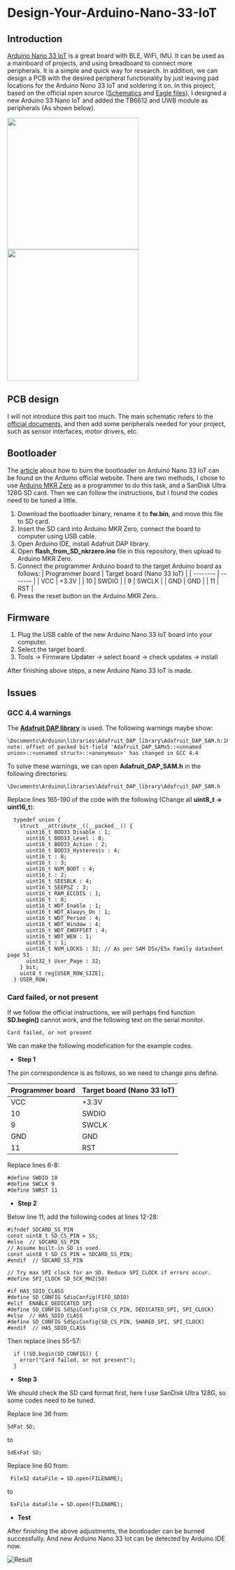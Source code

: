 # Design-Your-Arduino-Nano-33-IoT
## Introduction

[Arduino Nano 33 IoT](https://store-usa.arduino.cc/products/arduino-nano-33-iot?selectedStore=us) is a great board with BLE, WiFi, IMU. It can be used as a mainboard of projects, and using breadboard to connect more peripherals. It is a simple and quick way for research. In addition, we can design a PCB with the desired peripheral functionality by just leaving pad locations for the Arduino Nono 33 IoT and soldering it on. In this project, based on the official open source ([Schematics](https://content.arduino.cc/assets/NANO33IoTV2.0_sch.pdf) and [Eagle files](https://content.arduino.cc/assets/Nano33IoT.zip)), I designed a new Arduino 33 Nano IoT and added the TB6612 and UWB module as peripherals (As shown below).

<img src="/img/pcb_3d.png" width="300"> <img src="/img/pcb_real.png" width="300">


## PCB design

I will not introduce this part too much. The main schematic refers to the [official documents](https://content.arduino.cc/assets/NANO33IoTV2.0_sch.pdf), and then add some peripherals needed for your project, such as sensor interfaces, motor drivers, etc.

## Bootloader

The [article](https://support.arduino.cc/hc/en-us/articles/8991429732124-Burn-the-bootloader-on-Arduino-Nano-33-IoT) about how to burn the bootloader on Arduino Nano 33 IoT can be found on the Arduino official website. There are two methods, I chose to use [Arduino MKR Zero](https://store-usa.arduino.cc/products/arduino-mkr-zero-i2s-bus-sd-for-sound-music-digital-audio-data?selectedStore=us) as a programmer to do this task, and a SanDisk Ultra 128G SD card. Then we can follow the instructions, but I found the codes need to be tuned a little.

1. Download the bootloader binary, rename it to **fw.bin**, and move this file to SD card.
2. Insert the SD card into Arduino MKR Zero, connect the board to computer using USB cable.
3. Open Arduino IDE, install Adafruit DAP library.
4. Open **flash_from_SD_nkrzero.ino** file in this repository, then upload to Arduino MKR Zero.
5. Connect the programmer Arduino board to the target Arduino board as follows:
| Programmer board    | Target board (Nano 33 IoT) |
| -------- | ------- |
| VCC  | +3.3V    |
| 10 | SWDIO     |
| 9    | SWCLK    |
| GND | GND     |
| 11    | RST    |
6. Press the reset button on the Arduino MKR Zero.

## Firmware

1. Plug the USB cable of the new Arduino Nano 33 IoT board into your computer.
2. Select the target board.
3. Tools -> Firmware Updater -> select board -> check updates -> install

After finishing above steps, a new Arduino Nano 33 IoT is made.

## Issues

### GCC 4.4 warnings

The [**Adafruit DAP library**](https://github.com/adafruit/Adafruit_DAP) is used. The following warnings maybe show:
```
\Documents\Arduino\libraries\Adafruit_DAP_library\Adafruit_DAP_SAM.h:166:40: note: offset of packed bit-field 'Adafruit_DAP_SAMx5::<unnamed union>::<unnamed struct>::<anonymous>' has changed in GCC 4.4
```
To solve these warnings, we can open **Adafruit_DAP_SAM.h** in the following directories:
```
\Documents\Arduino\libraries\Adafruit_DAP_library\Adafruit_DAP_SAM.h
```
Replace lines 165-190 of the code with the following (Change all **uint8_t -> uint16_t**):
```
  typedef union {
    struct __attribute__((__packed__)) {
      uint16_t BOD33_Disable : 1;
      uint16_t BOD33_Level : 8;
      uint16_t BOD33_Action : 2;
      uint16_t BOD33_Hysteresis : 4;
      uint16_t : 8;
      uint16_t : 3;
      uint16_t NVM_BOOT : 4;
      uint16_t : 2;
      uint16_t SEESBLK : 4;
      uint16_t SEEPSZ : 3;
      uint16_t RAM_ECCDIS : 1;
      uint16_t : 8;
      uint16_t WDT_Enable : 1;
      uint16_t WDT_Always_On : 1;
      uint16_t WDT_Period : 4;
      uint16_t WDT_Window : 4;
      uint16_t WDT_EWOFFSET : 4;
      uint16_t WDT_WEN : 1;
      uint16_t : 1;
      uint16_t NVM_LOCKS : 32; // As per SAM D5x/E5x Family datasheet page 53
      uint32_t User_Page : 32;
    } bit;
    uint8_t reg[USER_ROW_SIZE];
  } USER_ROW;
```
### Card failed, or not present

If we follow the official instructions, we will perhaps find function **SD.begin()** cannot work, and the following text on the serial monitor.
```
Card failed, or not present
```
We can make the following modefication for the example codes.
- **Step 1**

The pin correspondence is as follows, so we need to change pins define.

| Programmer board    | Target board (Nano 33 IoT) |
| -------- | ------- |
| VCC  | +3.3V    |
| 10 | SWDIO     |
| 9    | SWCLK    |
| GND | GND     |
| 11    | RST    |

Replace lines 6-8:
```
#define SWDIO 10
#define SWCLK 9
#define SWRST 11
```

- **Step 2**

Below line 11, add the following codes at lines 12-28:
```
#ifndef SDCARD_SS_PIN
const uint8_t SD_CS_PIN = SS;
#else  // SDCARD_SS_PIN
// Assume built-in SD is used.
const uint8_t SD_CS_PIN = SDCARD_SS_PIN;
#endif  // SDCARD_SS_PIN

// Try max SPI clock for an SD. Reduce SPI_CLOCK if errors occur.
#define SPI_CLOCK SD_SCK_MHZ(50)

#if HAS_SDIO_CLASS
#define SD_CONFIG SdioConfig(FIFO_SDIO)
#elif  ENABLE_DEDICATED_SPI
#define SD_CONFIG SdSpiConfig(SD_CS_PIN, DEDICATED_SPI, SPI_CLOCK)
#else  // HAS_SDIO_CLASS
#define SD_CONFIG SdSpiConfig(SD_CS_PIN, SHARED_SPI, SPI_CLOCK)
#endif  // HAS_SDIO_CLASS

```

Then replace lines 55-57:
```
  if (!SD.begin(SD_CONFIG)) {
    error("Card failed, or not present");
  }
```

- **Step 3**

We should check the SD card format first, here I use SanDisk Ultra 128G, so some codes need to be tuned.

Replace line 36 from:
```
SdFat SD;
```
to
```
SdExFat SD;
```

Replace line 60 from:
```
 File32 dataFile = SD.open(FILENAME);
```
to
```
 ExFile dataFile = SD.open(FILENAME);
```

- **Test**

After finishing the above adjustments, the bootloader can be burned successfully. And new Arduino Nano 33 Iot can be detected by Arduino IDE now.

![Result](/img/result.png)

